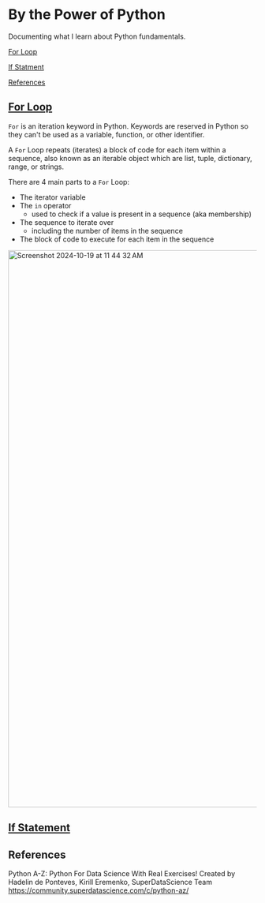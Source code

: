 # By the Power of Python

Documenting what I learn about Python fundamentals.


[For Loop](#for-loop)

[If Statment](#If-statment)

[References](#References)



## [For Loop](https://wiki.python.org/moin/ForLoop)

`For` is an iteration keyword in Python. Keywords are reserved in Python so they can't be used as a variable, function, or other identifier. 

A `For` Loop repeats (iterates) a block of code for each item within a sequence, also known as an iterable object which are list, tuple, dictionary, range, or strings. 

There are 4 main parts to a `For` Loop:
- The iterator variable
- The `in` operator
  - used to check if a value is present in a sequence (aka membership)
- The sequence to iterate over
  - including the number of items in the sequence
- The block of code to execute for each item in the sequence


<img width="1129" alt="Screenshot 2024-10-19 at 11 44 32 AM" src="https://github.com/user-attachments/assets/4527e790-95ec-4e92-9673-166152a37e5b">

## [If Statement](https://www.linode.com/docs/guides/if-statements-and-conditionals-in-python/)

## References
Python A-Z: Python For Data Science With Real Exercises! Created by Hadelin de Ponteves, Kirill Eremenko, SuperDataScience Team https://community.superdatascience.com/c/python-az/ 

